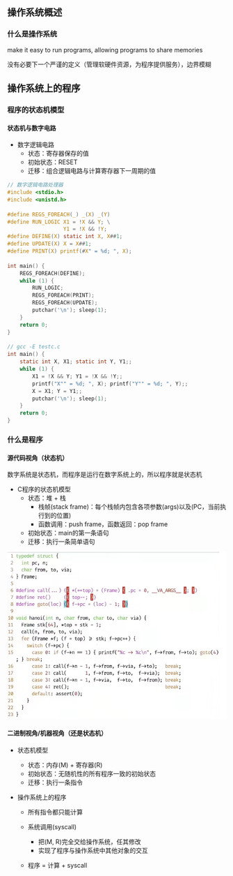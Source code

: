 ## 操作系统概述

### 什么是操作系统

make it easy to run programs, allowing programs to share memories

没有必要下一个严谨的定义（管理软硬件资源，为程序提供服务），边界模糊

## 操作系统上的程序

### 程序的状态机模型

#### 状态机与数字电路

- 数字逻辑电路
  - 状态：寄存器保存的值
  - 初始状态：RESET
  - 迁移：组合逻辑电路与计算寄存器下一周期的值

```c
// 数字逻辑电路处理器
#include <stdio.h>
#include <unistd.h>

#define REGS_FOREACH(_) _(X) _(Y)
#define RUN_LOGIC X1 = !X && Y; \
                  Y1 = !X && !Y;
#define DEFINE(X) static int X, X##1;
#define UPDATE(X) X = X##1;
#define PRINT(X) printf(#X" = %d; ", X);

int main() {
    REGS_FOREACH(DEFINE);
    while (1) {
        RUN_LOGIC;
        REGS_FOREACH(PRINT);
        REGS_FOREACH(UPDATE);
        putchar('\n'); sleep(1);
    }
    return 0;
}

// gcc -E testc.c
int main() {
    static int X, X1; static int Y, Y1;;
    while (1) {
        X1 = !X && Y; Y1 = !X && !Y;;
        printf("X"" = %d; ", X); printf("Y"" = %d; ", Y);;
        X = X1; Y = Y1;;
        putchar('\n'); sleep(1);
    }
    return 0;
}

```

### 什么是程序

#### 源代码视角（状态机）

数字系统是状态机，而程序是运行在数字系统上的，所以程序就是状态机

- C程序的状态机模型
  - 状态：堆 + 栈
    - 栈帧(stack frame)：每个栈帧内包含各项参数(args)以及(PC，当前执行到的位置)
    - 函数调用：push frame，函数返回：pop frame
  - 初始状态：main的第一条语句
  - 迁移：执行一条简单语句

![非递归汉诺塔实现](./Resources/hanoi-unrec.png)

#### 二进制视角/机器视角（还是状态机）

- 状态机模型
  - 状态：内存(M) + 寄存器(R)
  - 初始状态：无随机性的所有程序一致的初始状态
  - 迁移：执行一条指令

- 操作系统上的程序
  - 所有指令都只能计算
  - 系统调用(syscall)
    - 把(M, R)完全交给操作系统，任其修改
    - 实现了程序与操作系统中其他对象的交互

  - 程序 = 计算 + syscall


